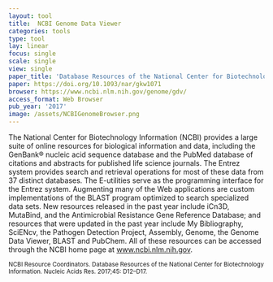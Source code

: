 ```yaml
---
layout: tool
title:  NCBI Genome Data Viewer
categories: tools
type: tool
lay: linear
focus: single
scale: single
view: single
paper_title: 'Database Resources of the National Center for Biotechnology Information'
paper: https://doi.org/10.1093/nar/gkw1071
browser: https://www.ncbi.nlm.nih.gov/genome/gdv/
access_format: Web Browser
pub_year: '2017'
image: /assets/NCBIGenomeBrowser.png
---
```


The National Center for Biotechnology Information (NCBI) provides a large suite of online resources for biological information and data, including the GenBank® nucleic acid sequence database and the PubMed database of citations and abstracts for published life science journals. The Entrez system provides search and retrieval operations for most of these data from 37 distinct databases. The E-utilities serve as the programming interface for the Entrez system. Augmenting many of the Web applications are custom implementations of the BLAST program optimized to search specialized data sets. New resources released in the past year include iCn3D, MutaBind, and the Antimicrobial Resistance Gene Reference Database; and resources that were updated in the past year include My Bibliography, SciENcv, the Pathogen Detection Project, Assembly, Genome, the Genome Data Viewer, BLAST and PubChem. All of these resources can be accessed through the NCBI home page at www.ncbi.nlm.nih.gov.

<small>NCBI Resource Coordinators. Database Resources of the National Center for Biotechnology Information. Nucleic Acids Res. 2017;45: D12–D17.</small>
